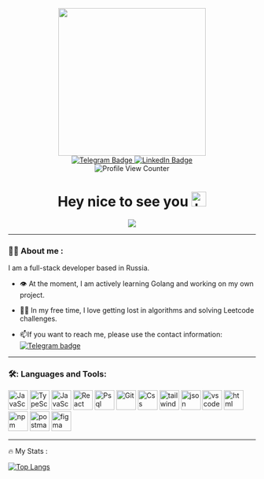 <div id="header" align="center">
  <img src="https://media.giphy.com/media/v1.Y2lkPTc5MGI3NjExZW9vanphdjRmcWh0MDFja2huMHphc21pcTRibnpvNXo3c2Nyazh1MCZlcD12MV9naWZzX3NlYXJjaCZjdD1n/4ilFRqgbzbx4c/giphy.gif" width="300" />
  <div id="badges">
    <a href="https://t.me/tessiz">
      <img src="https://img.shields.io/badge/Telegram-blue?logo=telegram" alt="Telegram Badge">   
    </a>
    <a href="https://www.linkedin.com/in/%D0%B4%D0%B0%D0%BD%D0%B8%D0%BB%D0%B0-%D0%BA%D0%B0%D0%BB%D0%B8%D0%BD%D0%B8%D1%87%D0%B5%D0%B2-8244b9256/">
      <img src="https://img.shields.io/badge/LinkedIn-blue?logo=linkedin&logoColor=white" alt="LinkedIn Badge" />
    </a>
  </div>
</div>
<div align="center">
    <img src="https://komarev.com/ghpvc/?username=tessz1&style=flat-square&color=blue" alt="Profile View Counter"/>
</div>
<h1 align="center">
  Hey nice to see you
  <img src="https://media.giphy.com/media/hvRJCLFzcasrR4ia7z/giphy.gif" alt="hello" width="30px"/>
</h1>
<div align="center">
  <img src="https://media3.giphy.com/media/v1.Y2lkPTc5MGI3NjExa2pldzRwY3Rvdmdrd2ZpZHJoMXhuMmoyeWI3b3NvMWcxbWhldWEwMyZlcD12MV9pbnRlcm5hbF9naWZfYnlfaWQmY3Q9Zw/vOTZZUr4lg2AATdkkL/giphy.webp" />
  </div>

---


### 👨‍💻 About me :

I am a full-stack developer based in Russia.

- 👁️ At the moment, I am actively learning Golang and working on my own project.

- 🙋‍♂️ In my free time, I love getting lost in algorithms and solving Leetcode challenges.

- 📫If you want to reach me, please use the contact information: [![Telegram badge](https://img.shields.io/badge/Telegram-blue?logo=telegram)](https://t.me/tessiz)

---

### 🛠️: Languages and Tools:

<div>
  <img src="https://cdn.jsdelivr.net/gh/devicons/devicon@latest/icons/javascript/javascript-original.svg" alt="JavaScript" width="40px" height="40px"/>
  <img src="https://cdn.jsdelivr.net/gh/devicons/devicon@latest/icons/typescript/typescript-original.svg" alt="TypeScript" width="40px" height="40px"/>
  <img src="https://cdn.jsdelivr.net/gh/devicons/devicon@latest/icons/nodejs/nodejs-original.svg" alt="JavaScript" width="40px" height="40px"/>
  <img src="https://cdn.jsdelivr.net/gh/devicons/devicon@latest/icons/react/react-original.svg" alt="React" width="40px" height="40px"/>
  <img src="https://cdn.jsdelivr.net/gh/devicons/devicon@latest/icons/postgresql/postgresql-original.svg" alt="Psql" width="40px" height="40px"/>
  <img src="https://cdn.jsdelivr.net/gh/devicons/devicon@latest/icons/git/git-original-wordmark.svg" alt="Git" width="40px" height="40px"/>
  <img src="https://cdn.jsdelivr.net/gh/devicons/devicon@latest/icons/css3/css3-original.svg" alt="Css" width="40px" height="40px"/>
  <img src="https://cdn.jsdelivr.net/gh/devicons/devicon@latest/icons/tailwindcss/tailwindcss-original.svg" alt="tailwindCss" width="40px" height="40px"/>
  <img src="https://cdn.jsdelivr.net/gh/devicons/devicon@latest/icons/json/json-original.svg" alt="json" width="40px" height="40px"/>
  <img src="https://cdn.jsdelivr.net/gh/devicons/devicon@latest/icons/vscode/vscode-original.svg" alt="vscode" width="40px" height="40px"/>
  <img src="https://cdn.jsdelivr.net/gh/devicons/devicon@latest/icons/html5/html5-original.svg" alt="html" width="40px" height="40px"/>
  <img src="https://cdn.jsdelivr.net/gh/devicons/devicon@latest/icons/npm/npm-original-wordmark.svg" alt="npm" width="40px" height="40px"/>
  <img src="https://cdn.jsdelivr.net/gh/devicons/devicon@latest/icons/postman/postman-original.svg" alt="postman" width="40px" height="40px"/>
  <img src="https://cdn.jsdelivr.net/gh/devicons/devicon@latest/icons/figma/figma-original.svg" alt="figma" width="40px" height="40px"/>
</div>

---

🔥 My Stats :

[![Top Langs](https://github-readme-stats.vercel.app/api/top-langs/?username=tessz1&layout=compact&theme=vision-friendly-dark)](https://github.com/anuraghazra/github-readme-stats)
